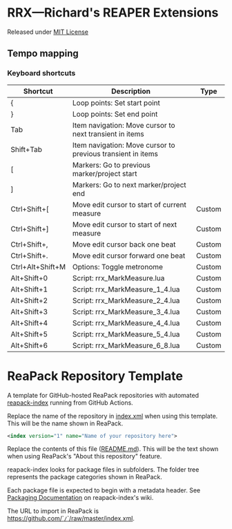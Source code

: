 # RRX&mdash;Richard's REAPER Extensions

Released under [MIT License](LICENSE)

## Tempo mapping

### Keyboard shortcuts

| Shortcut         | Description                                  | Type   |
| ---              | ---                                          | ---    |
| {                | Loop points: Set start point                 |        |
| }                | Loop points: Set end point                   |        |
| Tab              | Item navigation: Move cursor to next transient in items     |   |
| Shift+Tab        | Item navigation: Move cursor to previous transient in items |   |
| [                | Markers: Go to previous marker/project start |        |
| ]                | Markers: Go to next marker/project end       |        |
| Ctrl+Shift+[     | Move edit cursor to start of current measure | Custom |
| Ctrl+Shift+]     | Move edit cursor to start of next measure    | Custom |
| Ctrl+Shift+,     | Move edit cursor back one beat               | Custom |
| Ctrl+Shift+.     | Move edit cursor forward one beat            | Custom |
| Ctrl+Alt+Shift+M | Options: Toggle metronome                    | Custom |
| Alt+Shift+0      | Script: rrx_MarkMeasure.lua                  | Custom |
| Alt+Shift+1      | Script: rrx_MarkMeasure_1_4.lua              | Custom |
| Alt+Shift+2      | Script: rrx_MarkMeasure_2_4.lua              | Custom |
| Alt+Shift+3      | Script: rrx_MarkMeasure_3_4.lua              | Custom |
| Alt+Shift+4      | Script: rrx_MarkMeasure_4_4.lua              | Custom |
| Alt+Shift+5      | Script: rrx_MarkMeasure_5_4.lua              | Custom |
| Alt+Shift+6      | Script: rrx_MarkMeasure_6_8.lua              | Custom |
# ReaPack Repository Template

A template for GitHub-hosted ReaPack repositories with automated
[reapack-index](https://github.com/cfillion/reapack-index)
running from GitHub Actions.

Replace the name of the repository in [index.xml](/index.xml) when using this template.
This will be the name shown in ReaPack.

```xml
<index version="1" name="Name of your repository here">
```

Replace the contents of this file ([README.md](/README.md)).
This will be the text shown when using ReaPack's "About this repository" feature.

reapack-index looks for package files in subfolders.
The folder tree represents the package categories shown in ReaPack.

Each package file is expected to begin with a metadata header.
See [Packaging Documentation](https://github.com/cfillion/reapack-index/wiki/Packaging-Documentation) on reapack-index's wiki.

The URL to import in ReaPack is [https://github.com/`<your username>`/`<repository name>`/raw/master/index.xml](https://github.com/cfillion/reapack-repository-template/raw/master/index.xml).
